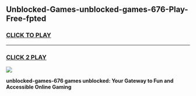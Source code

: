 
## Unblocked-Games-unblocked-games-676-Play-Free-fpted
<h3>
<a href="https://premium76.site?title=unblocked-games-676&ref=21A">CLICK TO PLAY</a></h3>
<hr>

<h3>
<a href="https://premium76.site?title=unblocked-games-676&ref=21A">CLICK 2 PLAY</a>
  
</h3>

<a href="https://premium76.site?title=unblocked-games-676&ref=21A"><img src="https://clearcache.store/games.png"></a>


**unblocked-games-676 games unblocked: Your Gateway to Fun and Accessible Online Gaming**
